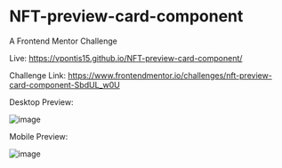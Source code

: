 # NFT-preview-card-component
A Frontend Mentor Challenge


Live: https://vpontis15.github.io/NFT-preview-card-component/




Challenge Link: https://www.frontendmentor.io/challenges/nft-preview-card-component-SbdUL_w0U

Desktop Preview: 

![image](https://github.com/VPontis15/NFT-preview-card-component/assets/94546957/32dbe507-af27-4c68-b497-83520c73a2e8)



Mobile Preview: 




![image](https://github.com/VPontis15/NFT-preview-card-component/assets/94546957/56194fce-c017-4d92-a8d6-92593f8c804c)          







